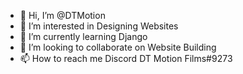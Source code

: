 - 👋 Hi, I’m @DTMotion
- 👀 I’m interested in Designing Websites
- 🌱 I’m currently learning Django
- 💞️ I’m looking to collaborate on Website Building
- 📫 How to reach me Discord DT Motion Films#9273

<!---
DTMotion/DTMotion is a ✨ special ✨ repository because its `README.md` (this file) appears on your GitHub profile.
You can click the Preview link to take a look at your changes.
--->
